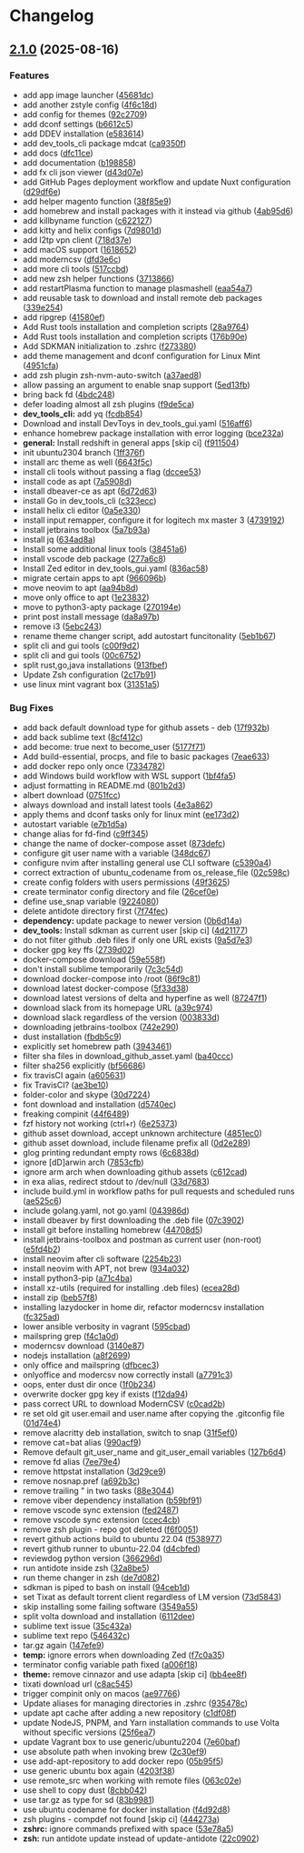# Changelog

## [2.1.0](https://github.com/TerrorSquad/ansible-post-installation/compare/v2.0.0...v2.1.0) (2025-08-16)


### Features

* add  app image launcher ([45681dc](https://github.com/TerrorSquad/ansible-post-installation/commit/45681dc106a9f84465b3e2ebccf5d4ad232ba2ac))
* add another zstyle config ([4f6c18d](https://github.com/TerrorSquad/ansible-post-installation/commit/4f6c18d8f9c9a9dfeed84417e8de70606c19bde7))
* add config for themes ([92c2709](https://github.com/TerrorSquad/ansible-post-installation/commit/92c27096aa423df52fc0216dd37f7edcee76b762))
* add dconf settings ([b6612c5](https://github.com/TerrorSquad/ansible-post-installation/commit/b6612c5d5e73d33814f9624d068fc6fe27533ecd))
* add DDEV installation ([e583614](https://github.com/TerrorSquad/ansible-post-installation/commit/e58361456ece24d7618d22aa7da132b0432b5365))
* add dev_tools_cli package mdcat ([ca9350f](https://github.com/TerrorSquad/ansible-post-installation/commit/ca9350f40e765dc58eb8900534f923c3ef536354))
* add docs ([dfc11ce](https://github.com/TerrorSquad/ansible-post-installation/commit/dfc11cef79f47b66b6dd0b7c8124aa00ade40052))
* add documentation ([b198858](https://github.com/TerrorSquad/ansible-post-installation/commit/b19885861b92e10d6931ab07df743e05fdf6ac47))
* add fx cli json viewer ([d43d07e](https://github.com/TerrorSquad/ansible-post-installation/commit/d43d07e70a5cbb079eb65cd7dcfef87be41346eb))
* add GitHub Pages deployment workflow and update Nuxt configuration ([d29df6e](https://github.com/TerrorSquad/ansible-post-installation/commit/d29df6e6eeb08e80d246847ccd9ea869eb73a8ed))
* add helper magento function ([38f85e9](https://github.com/TerrorSquad/ansible-post-installation/commit/38f85e96c2e1775dbcfa77f3ffcdbbc149fabe0a))
* add homebrew and install packages with it instead via github ([4ab95d6](https://github.com/TerrorSquad/ansible-post-installation/commit/4ab95d640c30d8084d7902e79d832fe948875fbb))
* add killbyname function ([c622127](https://github.com/TerrorSquad/ansible-post-installation/commit/c622127f4a81e7e97f5bcd366aa13bf9c1ab95f6))
* add kitty and helix configs ([7d9801d](https://github.com/TerrorSquad/ansible-post-installation/commit/7d9801dae62a01525fed7dda1e69de61358d0523))
* add l2tp vpn client ([718d37e](https://github.com/TerrorSquad/ansible-post-installation/commit/718d37ee17143bb236a36e90b0f3f85111902d4e))
* add macOS support ([1618652](https://github.com/TerrorSquad/ansible-post-installation/commit/161865207aac906f3f1e4c5e38df45e44bbb5e0c))
* add moderncsv ([dfd3e6c](https://github.com/TerrorSquad/ansible-post-installation/commit/dfd3e6c2770213f7413c557f48f38fde8652288e))
* add more cli tools ([517ccbd](https://github.com/TerrorSquad/ansible-post-installation/commit/517ccbd715a9bd038c4426651029c107db70f275))
* add new zsh helper functions ([3713866](https://github.com/TerrorSquad/ansible-post-installation/commit/3713866c33a11b8830a49b2b03165a54640b8069))
* add restartPlasma function to manage plasmashell ([eaa54a7](https://github.com/TerrorSquad/ansible-post-installation/commit/eaa54a70b81d1b917d48daa3924d4c0747260714))
* add reusable task to download and install remote deb packages ([339e254](https://github.com/TerrorSquad/ansible-post-installation/commit/339e254f209b49d38d532db85a94f0d85dd229bf))
* add ripgrep ([41580ef](https://github.com/TerrorSquad/ansible-post-installation/commit/41580efb7b68d7badfb54c945e270fb071834d96))
* Add Rust tools installation and completion scripts ([28a9764](https://github.com/TerrorSquad/ansible-post-installation/commit/28a976495c46fdfc757684f789cb1db64d9f0114))
* Add Rust tools installation and completion scripts ([176b90e](https://github.com/TerrorSquad/ansible-post-installation/commit/176b90e7da26a990d755d7d9d3b4abc926d27e9b))
* Add SDKMAN initialization to .zshrc ([f273380](https://github.com/TerrorSquad/ansible-post-installation/commit/f273380e1dd59a849384b6c4470a1f9029bf2bc2))
* add theme management and dconf configuration for Linux Mint ([4951cfa](https://github.com/TerrorSquad/ansible-post-installation/commit/4951cfaa8bd9a55a66313662066b816b7a2dd0a4))
* add zsh plugin zsh-nvm-auto-switch ([a37aed8](https://github.com/TerrorSquad/ansible-post-installation/commit/a37aed88eefa2b47de0d29e59bda7ecaebe54084))
* allow passing an argument to enable snap support ([5ed13fb](https://github.com/TerrorSquad/ansible-post-installation/commit/5ed13fb96c566a28ff3df07268d5e214f5456162))
* bring back fd ([4bdc248](https://github.com/TerrorSquad/ansible-post-installation/commit/4bdc24825013612a57de6d9ee175d88a2758a3e8))
* defer loading almost all zsh plugins ([f9de5ca](https://github.com/TerrorSquad/ansible-post-installation/commit/f9de5ca643c2a9669e0ac5084f25de72c94b7ebc))
* **dev_tools_cli:** add yq ([fcdb854](https://github.com/TerrorSquad/ansible-post-installation/commit/fcdb85439d1eb0a2085943ae7ee0df56f18b3950))
* Download and install DevToys in dev_tools_gui.yaml ([516aff6](https://github.com/TerrorSquad/ansible-post-installation/commit/516aff610380bfa413270282ee69338f5cada17a))
* enhance homebrew package installation with error logging ([bce232a](https://github.com/TerrorSquad/ansible-post-installation/commit/bce232a7d82248ff8eb4074d58f17d58f757ee22))
* **general:** Install redshift in general apps [skip ci] ([f911504](https://github.com/TerrorSquad/ansible-post-installation/commit/f9115041121c4d724d39c8f4e18333e85506ffa3))
* init ubuntu2304 branch ([1ff376f](https://github.com/TerrorSquad/ansible-post-installation/commit/1ff376f72f5177e96046f93a414f1a0d1d312196))
* install arc theme as well ([6643f5c](https://github.com/TerrorSquad/ansible-post-installation/commit/6643f5cf7d44a2cc0048c62a2fbe51c4a44ec762))
* install cli tools without passing a flag ([dccee53](https://github.com/TerrorSquad/ansible-post-installation/commit/dccee5381f03ebab023ec046271f403cf585e4ab))
* install code as apt ([7a5908d](https://github.com/TerrorSquad/ansible-post-installation/commit/7a5908d72475350c22085897ed4a086c3ffa4dba))
* install dbeaver-ce as apt ([6d72d63](https://github.com/TerrorSquad/ansible-post-installation/commit/6d72d6342aa554dfadc3c726e74b14080209ea35))
* install Go in dev_tools_cli ([c323ecc](https://github.com/TerrorSquad/ansible-post-installation/commit/c323ecced4fd9562e0892beb642a5d011993fb31))
* install helix cli editor ([0a5e330](https://github.com/TerrorSquad/ansible-post-installation/commit/0a5e33000761cd611245450a869eecdbd1642830))
* install input remapper, configure it for logitech mx master 3 ([4739192](https://github.com/TerrorSquad/ansible-post-installation/commit/4739192e8c090b2748bf2030eeea2fec4e24a6c0))
* install jetbrains toolbox ([5a7b93a](https://github.com/TerrorSquad/ansible-post-installation/commit/5a7b93a16587fb5fe2ea688ed264fbc84fd67d40))
* install jq ([634ad8a](https://github.com/TerrorSquad/ansible-post-installation/commit/634ad8a77e766d86efb29cab48676f9b74ed7fdb))
* Install some additional linux tools ([38451a6](https://github.com/TerrorSquad/ansible-post-installation/commit/38451a61d7cc28406465d5451d1ca654df327382))
* install vscode deb package ([277a6c8](https://github.com/TerrorSquad/ansible-post-installation/commit/277a6c82b1fc677cba8ccaa21363f1b3eeb9f01b))
* Install Zed editor in dev_tools_gui.yaml ([836ac58](https://github.com/TerrorSquad/ansible-post-installation/commit/836ac58db8b53e3ff2cb7a434648ef09c7466c7e))
* migrate certain apps to apt ([966096b](https://github.com/TerrorSquad/ansible-post-installation/commit/966096bdc016cf62aadbb26a467a5bc86d484612))
* move neovim to apt ([aa94b8d](https://github.com/TerrorSquad/ansible-post-installation/commit/aa94b8db9a20b3e995b69ae055eaa50cec49bc37))
* move only office to apt ([1e23832](https://github.com/TerrorSquad/ansible-post-installation/commit/1e238328658fe634f26697fe4776b91190c232ab))
* move to python3-apty package ([270194e](https://github.com/TerrorSquad/ansible-post-installation/commit/270194e9ebd2e2463ef1cd738cd9ca68ad74db6b))
* print post install message ([da8a97b](https://github.com/TerrorSquad/ansible-post-installation/commit/da8a97b7fd28e69448f2356ed82603431769c205))
* remove i3 ([5ebc243](https://github.com/TerrorSquad/ansible-post-installation/commit/5ebc2432b7f06b84a926cb1aa5a9fbe0cea421d7))
* rename theme changer script, add autostart funcitonality ([5eb1b67](https://github.com/TerrorSquad/ansible-post-installation/commit/5eb1b67373898b8c9e75dcd6bf096deaee4fb711))
* split cli and gui tools ([c00f9d2](https://github.com/TerrorSquad/ansible-post-installation/commit/c00f9d21cab19ba923adbdc6dc88d85c9c59915b))
* split cli and gui tools ([00c6752](https://github.com/TerrorSquad/ansible-post-installation/commit/00c6752dc261036d33b9aa36265ee24c32f3486c))
* split rust,go,java installations ([913fbef](https://github.com/TerrorSquad/ansible-post-installation/commit/913fbeff862815c909c0b2d91ee68333ea5bf934))
* Update Zsh configuration ([2c17b91](https://github.com/TerrorSquad/ansible-post-installation/commit/2c17b91b1604a1f20ff7215eca9789bace1380b9))
* use linux mint vagrant box ([31351a5](https://github.com/TerrorSquad/ansible-post-installation/commit/31351a504b44c86e5aa0b5e4ecf2e57d3577659c))


### Bug Fixes

* add back default download type for github assets - deb ([17f932b](https://github.com/TerrorSquad/ansible-post-installation/commit/17f932b138e0fcea431008bb595fee1c22a5c39d))
* add back sublime text ([8cf412c](https://github.com/TerrorSquad/ansible-post-installation/commit/8cf412c6d09057ae7b2abc32c6d268573dc1ca6d))
* add become: true next to become_user ([5177f71](https://github.com/TerrorSquad/ansible-post-installation/commit/5177f7194c0f29ad7dec3821836d74fc3b040d49))
* Add build-essential, procps, and file to basic packages ([7eae633](https://github.com/TerrorSquad/ansible-post-installation/commit/7eae6334b2b564c737494d9975f53ad56f778707))
* add docker repo only once ([7334782](https://github.com/TerrorSquad/ansible-post-installation/commit/7334782d5943afb1cc69f3546b96fb785b34a5b1))
* add Windows build workflow with WSL support ([1bf4fa5](https://github.com/TerrorSquad/ansible-post-installation/commit/1bf4fa51a2ea6fb23759f5c115feae0177ff9c4d))
* adjust formatting in README.md ([801b2d3](https://github.com/TerrorSquad/ansible-post-installation/commit/801b2d339e2d24b3ba39337c8efd47960ba6c6ea))
* albert download ([0751fcc](https://github.com/TerrorSquad/ansible-post-installation/commit/0751fcc38644a401304ccac4c5729db2af877acc))
* always download and install latest tools ([4e3a862](https://github.com/TerrorSquad/ansible-post-installation/commit/4e3a862309ecea11861df994c5a91d1c86f133a0))
* apply thems and dconf tasks only for linux mint ([ee173d2](https://github.com/TerrorSquad/ansible-post-installation/commit/ee173d20d03966afe0af004d4a903f393ba89e67))
* autostart variable ([e7b1d5a](https://github.com/TerrorSquad/ansible-post-installation/commit/e7b1d5a1ce99fba37b05d1ce364e9a6b76b2346f))
* change alias for fd-find ([c9ff345](https://github.com/TerrorSquad/ansible-post-installation/commit/c9ff34556049cb1f4f29fb84fb0e1cceef8d15f2))
* change the name of docker-compose asset ([873defc](https://github.com/TerrorSquad/ansible-post-installation/commit/873defc0b3842c2031d6bda8a2f6fb66d56080af))
* configure git user name with a variable ([348dc67](https://github.com/TerrorSquad/ansible-post-installation/commit/348dc67a1aa437b1686716d1813817335eac8cbb))
* configure nvim after installing general use CLI software ([c5390a4](https://github.com/TerrorSquad/ansible-post-installation/commit/c5390a45a08343825ac0568943b1cb88a4d939d8))
* correct extraction of ubuntu_codename from os_release_file ([02c598c](https://github.com/TerrorSquad/ansible-post-installation/commit/02c598c59e61ce38ab7fb0a2e7bc9efa186e11bb))
* create config folders with users permissions ([49f3625](https://github.com/TerrorSquad/ansible-post-installation/commit/49f3625cdb361c7149ee4bd8789f9538a71eca78))
* create terminator config directory and file ([26cef0e](https://github.com/TerrorSquad/ansible-post-installation/commit/26cef0ebe5bf6ae3abe400aa0a60b4f0ba173714))
* define use_snap variable ([9224080](https://github.com/TerrorSquad/ansible-post-installation/commit/92240804abea8d046faaf90e9302a84015e08f01))
* delete antidote directory first ([7f74fec](https://github.com/TerrorSquad/ansible-post-installation/commit/7f74fecc1a1baffdb1d5179fe7f181ba74ca99bd))
* **dependency:** update package to newer version ([0b6d14a](https://github.com/TerrorSquad/ansible-post-installation/commit/0b6d14a3792428bdffed2cb1e669046f86c82d25))
* **dev_tools:** Install sdkman as current user [skip ci] ([4d21177](https://github.com/TerrorSquad/ansible-post-installation/commit/4d211777888ef4b6313ecbeac1dd4ef9e6ca8aa4))
* do not filter github .deb files if only one URL exists ([9a5d7e3](https://github.com/TerrorSquad/ansible-post-installation/commit/9a5d7e30c92383c0975414137300752cf4f97c79))
* docker gpg key ffs ([2739d02](https://github.com/TerrorSquad/ansible-post-installation/commit/2739d021578aa2e430f1e2a613c947a68f89adf3))
* docker-compose download ([59e558f](https://github.com/TerrorSquad/ansible-post-installation/commit/59e558f94340341e9f140db9ca6eed9218e0f35d))
* don't install sublime temporarily ([7c3c54d](https://github.com/TerrorSquad/ansible-post-installation/commit/7c3c54d111e6eca4701d47e9292f44fdd9f72c5d))
* download docker-compose into /root ([86f9c81](https://github.com/TerrorSquad/ansible-post-installation/commit/86f9c81de3dff3976cf9e5efb88cc865811d9f9a))
* download latest docker-compose ([5f33d38](https://github.com/TerrorSquad/ansible-post-installation/commit/5f33d38820a652a916cb4786985414889ddcd509))
* download latest versions of delta and hyperfine as well ([87247f1](https://github.com/TerrorSquad/ansible-post-installation/commit/87247f1a513a3057ffe4452a50f966b93ce8bbda))
* download slack from its homepage URL ([a39c974](https://github.com/TerrorSquad/ansible-post-installation/commit/a39c9746e8a8ea9dbba60ae2fe5992ccfefe6629))
* download slack regardless of the version ([003833d](https://github.com/TerrorSquad/ansible-post-installation/commit/003833d3f02d2fe91e99f691ef4308d19a3c34b7))
* downloading jetbrains-toolbox ([742e290](https://github.com/TerrorSquad/ansible-post-installation/commit/742e29045a46d3b00737e70c12a9ea00fafe689a))
* dust installation ([fbdb5c9](https://github.com/TerrorSquad/ansible-post-installation/commit/fbdb5c957f2540d21563bc46eb8131caf2a54da4))
* explicitly set homebrew path ([3943461](https://github.com/TerrorSquad/ansible-post-installation/commit/39434614ef6b7e606e081b5bfdf36ee3d3d4bb18))
* filter sha files in download_github_asset.yaml ([ba40ccc](https://github.com/TerrorSquad/ansible-post-installation/commit/ba40ccc08df5c8049aab2424f2cdb25ed1652dca))
* filter sha256 explicitly ([bf56686](https://github.com/TerrorSquad/ansible-post-installation/commit/bf566868435c60a4ad6a182181b7f5412671a741))
* fix travisCI again ([a605631](https://github.com/TerrorSquad/ansible-post-installation/commit/a6056312bfd671c8337fe5fd2922ec7901777da7))
* fix TravisCI? ([ae3be10](https://github.com/TerrorSquad/ansible-post-installation/commit/ae3be10723a634971d427b82bc46564ed6ee1579))
* folder-color and skype ([30d7224](https://github.com/TerrorSquad/ansible-post-installation/commit/30d7224b37dc76ff041b1213f9376f8ff3fd8292))
* font download and installation ([d5740ec](https://github.com/TerrorSquad/ansible-post-installation/commit/d5740ec486657bec8d4c20723e5405ab8338f958))
* freaking compinit ([44f6489](https://github.com/TerrorSquad/ansible-post-installation/commit/44f648928d4604910ae88901f4bb84cdde8aa7a9))
* fzf history not working (ctrl+r) ([6e25373](https://github.com/TerrorSquad/ansible-post-installation/commit/6e2537377a21c2f7453159231ce00cc00724e890))
* github asset download, accept unknown architecture ([4851ec0](https://github.com/TerrorSquad/ansible-post-installation/commit/4851ec06c729ec7b332141db6a49020c0b771972))
* github asset download, include filename prefix all ([0d2e289](https://github.com/TerrorSquad/ansible-post-installation/commit/0d2e289fd21f59e9db6b52ed7582313299b7d736))
* glog printing redundant empty rows ([6c6838d](https://github.com/TerrorSquad/ansible-post-installation/commit/6c6838d276df15c01cc2796194ac847e4c4a3442))
* ignore [dD]arwin arch ([7853cfb](https://github.com/TerrorSquad/ansible-post-installation/commit/7853cfb57a238c468766cd0ec77ed9d7fe4ef532))
* ignore arm arch when downloading github assets ([c612cad](https://github.com/TerrorSquad/ansible-post-installation/commit/c612cad76c4ade6bdb8a9a4af3c24acd4de5d0f5))
* in exa alias, redirect stdout to /dev/null ([33d7683](https://github.com/TerrorSquad/ansible-post-installation/commit/33d7683bfd3f66f313996f5152bd3e8363f54612))
* include build.yml in workflow paths for pull requests and scheduled runs ([ae525c6](https://github.com/TerrorSquad/ansible-post-installation/commit/ae525c6f837970d1d84250847da3480275c6fd16))
* include golang.yaml, not go.yaml ([043986d](https://github.com/TerrorSquad/ansible-post-installation/commit/043986dffadc1a9c7b7dc19ee33a8e2550526898))
* install dbeaver by first downloading the .deb file ([07c3902](https://github.com/TerrorSquad/ansible-post-installation/commit/07c3902bd1acd5ab54d424868539897eda501f97))
* install git before installing homebrew ([44708d5](https://github.com/TerrorSquad/ansible-post-installation/commit/44708d5cb4c54ddd044e73fdd187ab8659a504c4))
* install jetbrains-toolbox and postman as current user (non-root) ([e5fd4b2](https://github.com/TerrorSquad/ansible-post-installation/commit/e5fd4b22547a85e38913bf90dc975df40f3a889c))
* install neovim after cli software ([2254b23](https://github.com/TerrorSquad/ansible-post-installation/commit/2254b23546e1534947bcc4f61e2e74a3bf5f4084))
* install neovim with APT, not brew ([934a032](https://github.com/TerrorSquad/ansible-post-installation/commit/934a032f045761fff1091e25d85a26a5111a0483))
* install python3-pip ([a71c4ba](https://github.com/TerrorSquad/ansible-post-installation/commit/a71c4ba017d56c8d938248b08cd325e7e53066ce))
* install xz-utils (required for installing .deb files) ([ecea28d](https://github.com/TerrorSquad/ansible-post-installation/commit/ecea28d3cc305020c985500b08d49fee383bd9ff))
* install zip ([beb57f8](https://github.com/TerrorSquad/ansible-post-installation/commit/beb57f85d71a0f2681733f796d663a3b1163fe5c))
* installing lazydocker in home dir, refactor moderncsv installation ([fc325ad](https://github.com/TerrorSquad/ansible-post-installation/commit/fc325adf78829d24343f27311ea573924cccf519))
* lower ansible verbosity in vagrant ([595cbad](https://github.com/TerrorSquad/ansible-post-installation/commit/595cbad932c65f845cac5746cac07afc6b091476))
* mailspring grep ([f4c1a0d](https://github.com/TerrorSquad/ansible-post-installation/commit/f4c1a0dbda18b6fb6c5fde3bee388ab92ddff3ac))
* moderncsv download ([3140e87](https://github.com/TerrorSquad/ansible-post-installation/commit/3140e87ebd67cbf9e92669edffa2649358b812dd))
* nodejs installation ([a8f2699](https://github.com/TerrorSquad/ansible-post-installation/commit/a8f2699471f87cbb14467561225f0c99f4cdea89))
* only office and mailspring ([dfbcec3](https://github.com/TerrorSquad/ansible-post-installation/commit/dfbcec3d3283a089bd417da0714b92a558b312a0))
* onlyoffice and modercsv now correctly install ([a7791c3](https://github.com/TerrorSquad/ansible-post-installation/commit/a7791c3b3ebe0b64f7ed4250c1b4f8b9a50e35b9))
* oops, enter dust dir once ([1f0b234](https://github.com/TerrorSquad/ansible-post-installation/commit/1f0b2345bba77d21d88311df92fa4d5b73f9f714))
* overwrite docker gpg key if exists ([f12da94](https://github.com/TerrorSquad/ansible-post-installation/commit/f12da94f199863fc9057c275bdaa5e549ffb3db1))
* pass correct URL to download ModernCSV ([c0cad2b](https://github.com/TerrorSquad/ansible-post-installation/commit/c0cad2bcb0f45b6becc40df0f3155d3122cdf2de))
* re set old git user.email and user.name after copying the .gitconfig file ([01d74e4](https://github.com/TerrorSquad/ansible-post-installation/commit/01d74e4735a09285941e0c2b7988b81e8f71187b))
* remove alacritty deb installation, switch to snap ([31f5ef0](https://github.com/TerrorSquad/ansible-post-installation/commit/31f5ef0aa9df59a88e1c594e9d590d57cee8e089))
* remove cat=bat alias ([990acf9](https://github.com/TerrorSquad/ansible-post-installation/commit/990acf94f74fb7132dfa2f14a3dee3041bf43a02))
* Remove default git_user_name and git_user_email variables ([127b6d4](https://github.com/TerrorSquad/ansible-post-installation/commit/127b6d49d8c3d644eb1a93c62cb2047da7e9e976))
* remove fd alias ([7ee79e4](https://github.com/TerrorSquad/ansible-post-installation/commit/7ee79e4fd5a0f79dd719524d5940d4c8a9fea367))
* remove httpstat installation ([3d29ce9](https://github.com/TerrorSquad/ansible-post-installation/commit/3d29ce953e7c938387b38996c223b3f958b5b583))
* remove nosnap.pref ([a692b3c](https://github.com/TerrorSquad/ansible-post-installation/commit/a692b3ca01b0d32e1fe56cd5fcabc456e3e55ab7))
* remove trailing " in two tasks ([88e3044](https://github.com/TerrorSquad/ansible-post-installation/commit/88e30440682debe1e36ea87fec1b99bebf2c792e))
* remove viber dependency installation ([b59bf91](https://github.com/TerrorSquad/ansible-post-installation/commit/b59bf91b772ebc4b150bc9f51d0e519ae12ae86e))
* remove vscode sync extension ([fed2487](https://github.com/TerrorSquad/ansible-post-installation/commit/fed248756b7f5670d52258824dd707eed7e4c785))
* remove vscode sync extension ([ccec4cb](https://github.com/TerrorSquad/ansible-post-installation/commit/ccec4cb1dadf73c7ff00c7c9828c2e0a0bec327d))
* remove zsh plugin - repo got deleted ([f6f0051](https://github.com/TerrorSquad/ansible-post-installation/commit/f6f0051bc476ee9b77b38959cab9ce153c8b8762))
* revert github actions build to ubuntu 22.04 ([f538977](https://github.com/TerrorSquad/ansible-post-installation/commit/f538977f0f61685c321476ff64e22eb985803394))
* revert github runner to ubuntu-22.04 ([d4cbfed](https://github.com/TerrorSquad/ansible-post-installation/commit/d4cbfedef96db4e44028fb9a861bdb16aa3fda66))
* reviewdog python version ([366296d](https://github.com/TerrorSquad/ansible-post-installation/commit/366296db07d45d4f5391ccc4dd3068617467dde4))
* run antidote inside zsh ([32a8be5](https://github.com/TerrorSquad/ansible-post-installation/commit/32a8be52268bb93ef95cee5dc8623f84b1f37e56))
* run theme changer in zsh ([de7d082](https://github.com/TerrorSquad/ansible-post-installation/commit/de7d0829d4a9a0cad9c70d6929aab56d2edf0991))
* sdkman is piped to bash on install ([94ceb1d](https://github.com/TerrorSquad/ansible-post-installation/commit/94ceb1d388694766a586866c5b06614fe696e66e))
* set Tixat as default torrent client regardless of LM version ([73d5843](https://github.com/TerrorSquad/ansible-post-installation/commit/73d58438bde9120bf24b87aa2741a0adca63daed))
* skip installing some failing software ([3549a55](https://github.com/TerrorSquad/ansible-post-installation/commit/3549a5580ef2d44c5cf8fc8c3c72f9cc157084e8))
* split volta download and installation ([6112dee](https://github.com/TerrorSquad/ansible-post-installation/commit/6112dee412c6f2a1fb4286367dbb43765d340eff))
* sublime text issue ([35c432a](https://github.com/TerrorSquad/ansible-post-installation/commit/35c432a394fb1b89bfd8bb0260a7b5faa63c982c))
* sublime text repo ([546432c](https://github.com/TerrorSquad/ansible-post-installation/commit/546432c0d9f8b1acbd562b574c0c176e5bbeab8a))
* tar.gz again ([147efe9](https://github.com/TerrorSquad/ansible-post-installation/commit/147efe9b5cd32a6fb032527e49c3f2263921511b))
* **temp:** ignore errors when downloading Zed ([f7c0a35](https://github.com/TerrorSquad/ansible-post-installation/commit/f7c0a35646d256c3ec95e1aad9c679b08aa7fcf1))
* terminator config variable path fixed ([a006f18](https://github.com/TerrorSquad/ansible-post-installation/commit/a006f1883cce3ef306a53c525d590d5c647620cb))
* **theme:** remove cinnazor and use adapta [skip ci] ([bb4ee8f](https://github.com/TerrorSquad/ansible-post-installation/commit/bb4ee8fd3049f13446342a54f1fe6b920507baa2))
* tixati download url ([c8ac545](https://github.com/TerrorSquad/ansible-post-installation/commit/c8ac5450dc408abcb54aef63ccc3b2ef1503a393))
* trigger compinit only on macos ([ae97766](https://github.com/TerrorSquad/ansible-post-installation/commit/ae977668481404c6514633aa69cffe7cfb5fab2b))
* Update aliases for managing directories in .zshrc ([935478c](https://github.com/TerrorSquad/ansible-post-installation/commit/935478ce4708638305ac9fd33cd89a1752b3cd22))
* update apt cache after adding a new repository ([c1df08f](https://github.com/TerrorSquad/ansible-post-installation/commit/c1df08fcc5e13f9ae1f42c1628a3164ac6b59022))
* update NodeJS, PNPM, and Yarn installation commands to use Volta without specific versions ([25f6ea7](https://github.com/TerrorSquad/ansible-post-installation/commit/25f6ea7f0aa0e7c4752c1a15a2a071f207842fcc))
* update Vagrant box to use generic/ubuntu2204 ([7e60baf](https://github.com/TerrorSquad/ansible-post-installation/commit/7e60baf1e78d993cb3d4b0b18245f755df7afa03))
* use absolute path when invoking brew ([2c30ef9](https://github.com/TerrorSquad/ansible-post-installation/commit/2c30ef97876538ff8c314e8506da217c28ce86bc))
* use add-apt-repository to add docker repo ([05b95f5](https://github.com/TerrorSquad/ansible-post-installation/commit/05b95f5f2fad71397584e42d3b828730772f553d))
* use generic ubuntu box again ([4203f38](https://github.com/TerrorSquad/ansible-post-installation/commit/4203f38a439acd8b3c168228deddcc360ba3bb6a))
* use remote_src when working with remote files ([063c02e](https://github.com/TerrorSquad/ansible-post-installation/commit/063c02e9ed46833be02cbb6b9dd00f59c561eeb8))
* use shell to copy dust ([8cbb042](https://github.com/TerrorSquad/ansible-post-installation/commit/8cbb0427defef503983350fe91185efe7b8aec06))
* use tar.gz as type for sd ([83b9981](https://github.com/TerrorSquad/ansible-post-installation/commit/83b9981c10c5e077daf1b52756d9afa807113039))
* use ubuntu codename for docker installation ([f4d92d8](https://github.com/TerrorSquad/ansible-post-installation/commit/f4d92d83cb95890a93928ce8609bf06e4752f71f))
* zsh plugins - compdef not found [skip ci] ([444273a](https://github.com/TerrorSquad/ansible-post-installation/commit/444273ad2af7108bb5024b328468762dc07bb76d))
* **zshrc:** ignore commands prefixed with space ([53e78a5](https://github.com/TerrorSquad/ansible-post-installation/commit/53e78a50028255d10f79d023f8b358855811a492))
* **zsh:** run antidote update instead of update-antidote ([22c0902](https://github.com/TerrorSquad/ansible-post-installation/commit/22c0902fb409e53835217b232543ebd4ea0473e8))
